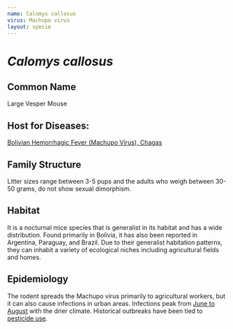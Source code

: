 ```yaml
---
name: Calomys callosus
virus: Machupo virus
layout: specie
---
```


# _Calomys callosus_

## Common Name
Large Vesper Mouse

## Host for Diseases:
[Bolivian Hemorrhagic Fever (Machupo Virus), Chagas](https://www.sciencedirect.com/science/article/pii/S1879625714000558?ref=pdf_download&fr=RR-2&rr=929db80edbef34030)

## Family Structure
Litter sizes range between 3-5 pups and the adults who weigh between 30-50 grams, do not show sexual dimorphism.

## Habitat
It is a nocturnal mice species that is generalist in its habitat and has a wide distribution. Found primarily in Bolivia, it has also been reported in Argentina, Paraguay, and Brazil. Due to their generalist habitation patterns, they can inhabit a variety of ecological niches including agricultural fields and homes.

## Epidemiology
The rodent spreads the Machupo virus primarily to agricultural workers, but it can also cause infections in urban areas. Infections peak from [June to August](https://www.sciencedirect.com/science/article/pii/B9780702051012000170) with the drier climate. Historical outbreaks have been tied to [pesticide use](https://www.sciencedirect.com/science/article/pii/S1879625714000558?ref=pdf_download&fr=RR-2&rr=929db80edbef3403).
